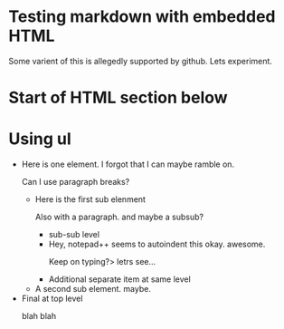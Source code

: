 # Testing markdown with embedded HTML

Some varient of this is allegedly supported by github.
Lets experiment.

# Start of HTML section below

<h1> Using ul </h1>
<UL>
<LI> Here is one element. I forgot that I can maybe ramble on. <P>Can I use  paragraph breaks?
<UL>
<LI> Here is the first sub elenment<P>
Also with a paragraph.  and maybe a subsub?
	   
<UL>
<LI>sub-sub level
<LI>Hey, notepad++ seems to autoindent this okay. awesome.<P>
Keep on typing?> letrs see...
</LI><LI>Additional separate item at same level
</LI>
</UL>
	   
</LI>
<LI>A second sub element. maybe.
</LI>
	   
</UL>
</LI>
<LI> Final at top level <P>
blah blah
</LI>
</UL>

